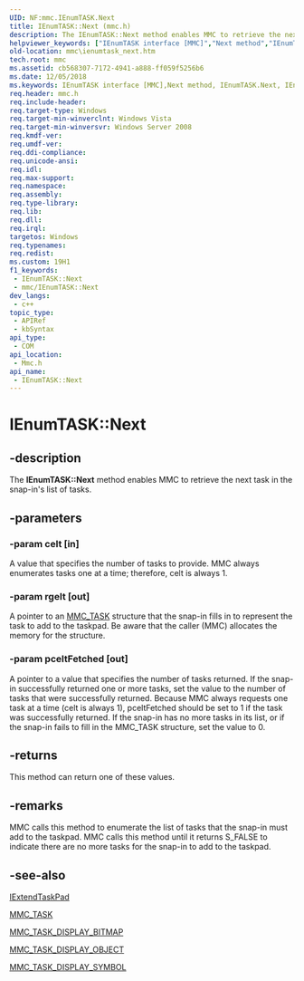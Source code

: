 ```yaml
---
UID: NF:mmc.IEnumTASK.Next
title: IEnumTASK::Next (mmc.h)
description: The IEnumTASK::Next method enables MMC to retrieve the next task in the snap-in's list of tasks.
helpviewer_keywords: ["IEnumTASK interface [MMC]","Next method","IEnumTASK.Next","IEnumTASK::Next","Next","Next method [MMC]","Next method [MMC]","IEnumTASK interface","_slate_ienumtask_next","mmc.ienumtask_next","mmc/IEnumTASK::Next"]
old-location: mmc\ienumtask_next.htm
tech.root: mmc
ms.assetid: cb568307-7172-4941-a888-ff059f5256b6
ms.date: 12/05/2018
ms.keywords: IEnumTASK interface [MMC],Next method, IEnumTASK.Next, IEnumTASK::Next, Next, Next method [MMC], Next method [MMC],IEnumTASK interface, _slate_ienumtask_next, mmc.ienumtask_next, mmc/IEnumTASK::Next
req.header: mmc.h
req.include-header: 
req.target-type: Windows
req.target-min-winverclnt: Windows Vista
req.target-min-winversvr: Windows Server 2008
req.kmdf-ver: 
req.umdf-ver: 
req.ddi-compliance: 
req.unicode-ansi: 
req.idl: 
req.max-support: 
req.namespace: 
req.assembly: 
req.type-library: 
req.lib: 
req.dll: 
req.irql: 
targetos: Windows
req.typenames: 
req.redist: 
ms.custom: 19H1
f1_keywords:
 - IEnumTASK::Next
 - mmc/IEnumTASK::Next
dev_langs:
 - c++
topic_type:
 - APIRef
 - kbSyntax
api_type:
 - COM
api_location:
 - Mmc.h
api_name:
 - IEnumTASK::Next
---
```


# IEnumTASK::Next


## -description

The <b>IEnumTASK::Next</b> method enables MMC to retrieve the next task in the snap-in's list of tasks.

## -parameters

### -param celt [in]

A value that specifies the number of tasks to provide. MMC always enumerates tasks one at a time; therefore, celt is always 1.

### -param rgelt [out]

A pointer to an 
<a href="/windows/desktop/api/mmc/ns-mmc-mmc_task">MMC_TASK</a> structure that the snap-in fills in to represent the task to add to the taskpad. Be aware that the caller (MMC) allocates the memory for the structure.

### -param pceltFetched [out]

A pointer to a value that specifies the number of tasks returned. If the snap-in successfully returned one or more tasks, set the value to the number of tasks that were successfully returned. Because MMC always requests one task at a time (celt is always 1), pceltFetched should be set to 1 if the task was successfully returned. If the snap-in has no more tasks in its list, or if the snap-in fails to fill in the 
MMC_TASK structure, set the value to 0.

## -returns

This method can return one of these values.

## -remarks

MMC calls this method to enumerate the list of tasks that the snap-in must add to the taskpad. MMC calls this method until it returns S_FALSE to indicate there are no more tasks for the snap-in to add to the taskpad.

## -see-also

<a href="/windows/desktop/api/mmc/nn-mmc-iextendtaskpad">IExtendTaskPad</a>



<a href="/windows/desktop/api/mmc/ns-mmc-mmc_task">MMC_TASK</a>



<a href="/windows/desktop/api/mmc/ns-mmc-mmc_task_display_bitmap">MMC_TASK_DISPLAY_BITMAP</a>



<a href="/windows/desktop/api/mmc/ns-mmc-mmc_task_display_object">MMC_TASK_DISPLAY_OBJECT</a>



<a href="/windows/desktop/api/mmc/ns-mmc-mmc_task_display_symbol">MMC_TASK_DISPLAY_SYMBOL</a>

